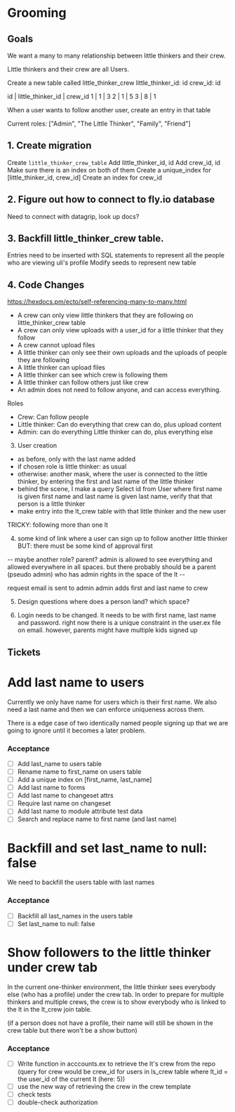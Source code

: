 # Grooming

## Goals

We want a many to many relationship between little thinkers and their crew.

Little thinkers and their crew are all Users.

Create a new table called little_thinker_crew
  little_thinker_id: id
  crew_id: id
  
  
  id | little_thinker_id | crew_id
  1  | 1                 | 3
  2  | 1                 | 5
  3  | 8                 | 1
  
  
  
When a user wants to follow another user, create an entry in that table

Current roles:
["Admin", "The Little Thinker", "Family", "Friend"]

## 1. Create migration

Create `little_thinker_crew_table`
Add little_thinker_id, id
Add crew_id, id
Make sure there is an index on both of them
Create a unique_index for [little_thinker_id, crew_id]
Create an index for crew_id

## 2. Figure out how to connect to fly.io database

Need to connect with datagrip, look up docs?

## 3. Backfill little_thinker_crew table.

Entries need to be inserted with SQL statements to represent all the people who are viewing uli's profile
Modify seeds to represent new table

## 4. Code Changes
https://hexdocs.pm/ecto/self-referencing-many-to-many.html



- A crew can only view little thinkers that they are following on little_thinker_crew table
- A crew can only view uploads with a user_id for a little thinker that they follow
- A crew cannot upload files
- A little thinker can only see their own uploads and the uploads of people they are following
- A little thinker can upload files
- A little thinker can see which crew is following them
- A little thinker can follow others just like crew
- An admin does not need to follow anyone, and can access everything.

Roles
- Crew: Can follow people
- Little thinker: Can do everything that crew can do, plus upload content
- Admin: can do everything Little thinker can do, plus everything else





3. User creation
- as before, only with the last name added
- if chosen role is little thinker: as usual
- otherwise: another mask, where the user is connected to the little thinker, by entering the first and 
last name of the little thinker
- behind the scene, I make a query Select id from User where first name is given first name and last name is given last name, verify that that person is a little thinker
- make entry into the lt_crew table with that little thinker and the new user

TRICKY: following more than one lt

4. some kind of link where a user can sign up to follow another little thinker
BUT: there must be some kind of approval first

-- maybe another role? parent? admin is allowed to see everything and allowed everywhere in all spaces. but there 
probably should be a parent (pseudo admin) who has admin rights in the space of the lt --

request email is sent to admin
admin adds first and last name to crew

5. Design questions where does a person land? which space?

6. Login needs to be changed. It needs to be with first name, last name and password. right now there is a unique constraint in the user.ex file on email. however, parents might have multiple kids signed up


## Tickets

# ##########################

# Add last name to users

Currently we only have name for users which is their first name. We also need a last name and then we can enforce uniqueness across them.

There is a edge case of two identically named people signing up that we are going to ignore until it becomes a later problem.

### Acceptance
- [ ] Add last_name to users table
- [ ] Rename name to first_name on users table
- [ ] Add a unique index on [first_name, last_name]
- [ ] Add last name to forms
- [ ] Add last name to changeset attrs
- [ ] Require last name on changeset
- [ ] Add last name to module attribute test data
- [ ] Search and replace name to first name (and last name)

# ##########################

# Backfill and set last_name to null: false

We need to backfill the users table with last names

### Acceptance
- [ ] Backfill all last_names in the users table
- [ ] Set last_name to null: false

# #########################

#  Show followers to the little thinker under crew tab 

In the current one-thinker environment, the little thinker sees everybody else (who has a profile) under the crew tab.
In order to prepare for multiple thinkers and multiple crews, the crew is to show everybody who is linked to the lt in the
lt_crew join table. 

(if a person does not have a profile, their name will still be shown in the crew table but there won't be a show button)

### Acceptance
- [ ] Write function in acccounts.ex to retrieve the lt's crew from the repo
  (query for crew would be crew_id for users in ls_crew table where lt_id = the user_id of the current lt (here: 5))
- [ ] use the new way of retrieving the crew in the crew template
- [ ] check tests
- [ ] double-check authorization

# #########################